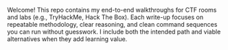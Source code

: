 Welcome! This repo contains my end-to-end walkthroughs for CTF rooms and labs (e.g., TryHackMe, Hack The Box). Each write-up focuses on repeatable methodology, clear reasoning, and clean command sequences you can run without guesswork. I include both the intended path and viable alternatives when they add learning value.
